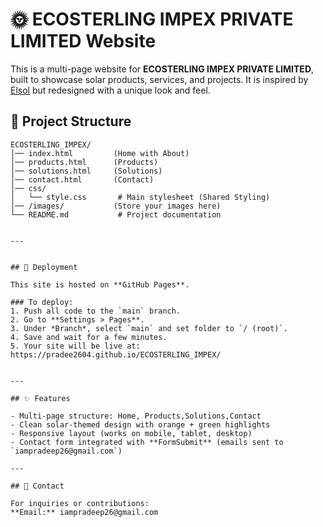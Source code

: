 

# 🌞 ECOSTERLING IMPEX PRIVATE LIMITED Website

This is a multi-page website for **ECOSTERLING IMPEX PRIVATE LIMITED**, built to showcase solar products, services, and projects.
It is inspired by [Elsol](https://elsol.co.in/) but redesigned with a unique look and feel.

## 📂 Project Structure

```text
ECOSTERLING_IMPEX/
│── index.html         (Home with About)
│── products.html      (Products)
│── solutions.html     (Solutions)
│── contact.html       (Contact)
│── css/
│   └── style.css       # Main stylesheet (Shared Styling)
│── /images/           (Store your images here)
└── README.md           # Project documentation


---


## 🚀 Deployment

This site is hosted on **GitHub Pages**.

### To deploy:
1. Push all code to the `main` branch.
2. Go to **Settings > Pages**.
3. Under *Branch*, select `main` and set folder to `/ (root)`.
4. Save and wait for a few minutes.
5. Your site will be live at: https://pradee2604.github.io/ECOSTERLING_IMPEX/


---

## ✨ Features

- Multi-page structure: Home, Products,Solutions,Contact
- Clean solar-themed design with orange + green highlights
- Responsive layout (works on mobile, tablet, desktop)
- Contact form integrated with **FormSubmit** (emails sent to `iampradeep26@gmail.com`)

---

## 📧 Contact

For inquiries or contributions:  
**Email:** iampradeep26@gmail.com  



